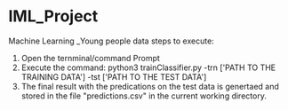 # IML_Project
Machine Learning _Young people data
steps to execute:

1. Open the ternminal/command Prompt
2. Execute the command: python3 trainClassifier.py -trn ['PATH TO THE TRAINING DATA'] -tst ['PATH TO THE TEST DATA']
3. The final result with the predications on the test data is genertaed and stored in the file "predictions.csv" in the current working directory.

